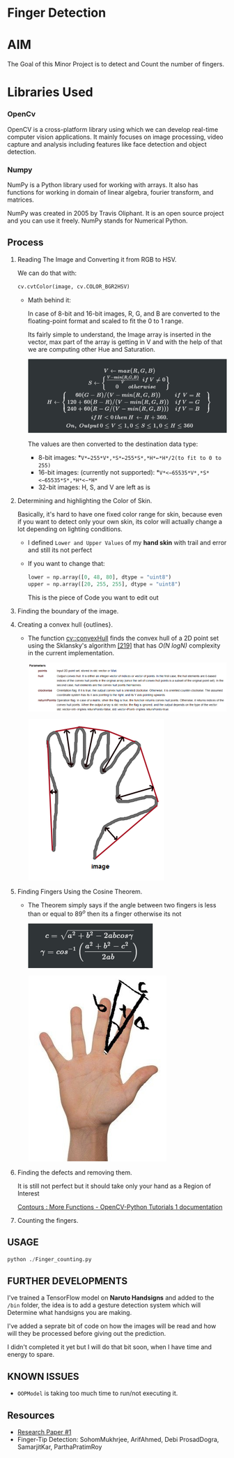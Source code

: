 # Finger Detection

# AIM

The Goal of this Minor Project is to detect and Count the number of fingers.

# Libraries Used

### OpenCv

OpenCV is a cross-platform library using which we can develop real-time computer vision applications. It mainly focuses on image processing, video capture and analysis including features like face detection and object detection.

### Numpy

NumPy is a Python library used for working with arrays. It also has functions for working in domain of linear algebra, fourier transform, and matrices.

NumPy was created in 2005 by Travis Oliphant. It is an open source project and you can use it freely. NumPy stands for Numerical Python.

## Process

1. Reading The Image and Converting it from RGB to HSV.

    We can do that with:

    ```python
    cv.cvtColor(image, cv.COLOR_BGR2HSV)
    ```

    - Math behind it:

        In case of 8-bit and 16-bit images, R, G, and B are converted to the floating-point format and scaled to fit the 0 to 1 range.

        Its fairly simple to understand, the Image array is inserted in the vector, max part of the array is getting in V and with the help of that we are computing other Hue and Saturation.

        ![Finger%20Detection%2067023c85a43f481ab8cbba5320e4aa30/Untitled.png](Finger%20Detection%2067023c85a43f481ab8cbba5320e4aa30/Untitled.png)

        The values are then converted to the destination data type:

        - 8-bit images: *`V*←255*V*,*S*←255*S*,*H*←*H*/2(to fit to 0 to 255)`
        - 16-bit images: (currently not supported): *`V*<−65535*V*,*S*<−65535*S*,*H*<−*H*`
        - 32-bit images: H, S, and V are left as is
2. Determining and highlighting the Color of Skin.

    Basically, it's hard to have one fixed color range for skin, because even if you want to detect only your own skin, its color will actually change a lot depending on lighting conditions.

    - I defined `Lower and Upper Values` of my **hand skin** with trail and error and still its not perfect
    - If you want to change that:

        ```python
        lower = np.array([0, 48, 80], dtype = "uint8")
        upper = np.array([20, 255, 255], dtype = "uint8")
        ```

        This is the piece of Code you want to edit out

3. Finding the boundary of the image.
4. Creating a convex hull {outlines}.
    - The function [cv::convexHull](https://docs.opencv.org/master/d3/dc0/group__imgproc__shape.html#ga014b28e56cb8854c0de4a211cb2be656) finds the convex hull of a 2D point set using the Sklansky's algorithm [[219]](https://docs.opencv.org/master/d0/de3/citelist.html#CITEREF_Sklansky82) that has *O(N logN)* complexity in the current implementation.

        ![Finger%20Detection%2067023c85a43f481ab8cbba5320e4aa30/Untitled%201.png](Finger%20Detection%2067023c85a43f481ab8cbba5320e4aa30/Untitled%201.png)

        ![Finger%20Detection%2067023c85a43f481ab8cbba5320e4aa30/Untitled%202.png](Finger%20Detection%2067023c85a43f481ab8cbba5320e4aa30/Untitled%202.png)

5. Finding Fingers Using the Cosine Theorem.
    - The Theorem simply says if the angle between two fingers is less than or equal to $89^o$ then its a finger otherwise its not

        ![Finger%20Detection%2067023c85a43f481ab8cbba5320e4aa30/Untitled%203.png](Finger%20Detection%2067023c85a43f481ab8cbba5320e4aa30/Untitled%203.png)

        ![Finger%20Detection%2067023c85a43f481ab8cbba5320e4aa30/Untitled%204.png](Finger%20Detection%2067023c85a43f481ab8cbba5320e4aa30/Untitled%204.png)

6. Finding the defects and removing them.

    It is still not perfect but it should take only your hand as a Region of Interest

    [Contours : More Functions - OpenCV-Python Tutorials 1 documentation](https://opencv-python-tutroals.readthedocs.io/en/latest/py_tutorials/py_imgproc/py_contours/py_contours_more_functions/py_contours_more_functions.html)

7. Counting the fingers.

## USAGE

```python
python ./Finger_counting.py
```

## FURTHER DEVELOPMENTS

I've trained a TensorFlow model on **Naruto Handsigns** and added to the `/bin` folder, the idea is to add a gesture detection system which will Determine what handsigns you are making.

I've added a seprate bit of code on how the images will be read and how will they be processed before giving out the prediction.

I didn't completed it yet but I will do that bit soon, when I have time and energy to spare.

## KNOWN ISSUES

- `OOPModel` is taking too much time to run/not executing it.

## Resources

- [Research Paper #1](Finger%20Detection%2067023c85a43f481ab8cbba5320e4aa30/etrij.11.0110.0313.pdf)
- Finger-Tip Detection: SohomMukhrjee, ArifAhmed, Debi ProsadDogra, SamarjitKar, ParthaPratimRoy
